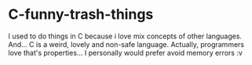 # C-funny-trash-things

I used to do things in C because i love mix concepts of other languages.
And... C is a weird, lovely and non-safe language.
Actually, programmers love that's properties... I personally would prefer avoid memory errors :v
